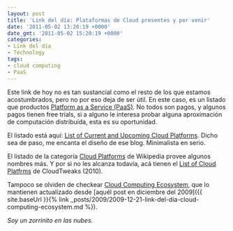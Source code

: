 ```yaml
---
layout: post
title: 'Link del día: Plataformas de Cloud presentes y por venir'
date: '2011-05-02 13:20:19 +0000'
date_gmt: '2011-05-02 15:20:19 +0000'
categories:
- Link del día
- Technology
tags:
- cloud computing
- PaaS
---
```


Este link de hoy no es tan sustancial como el resto de los que estamos acostumbrados, pero no por eso deja de ser útil. En este caso, es un listado que productos [Platform as a Service (PaaS)](http://en.wikipedia.org/wiki/Platform_as_a_service). No todos son pagos, y algunos pagos tienen free trials, si a alguno le interesa probar alguna aproximación de computación distribuída, esta es su oportunidad.

El listado está aquí: [List of Current and Upcoming Cloud Platforms](http://blog.huchunhao.com/current-and-upcoming-cloud-platforms). Dicho sea de paso, me encanta el diseño de ese blog. Minimalista en serio.

El listado de la categoría [Cloud Platforms](http://en.wikipedia.org/wiki/Category:Cloud_platforms) de Wikipedia provee algunos nombres más. Y por si no les alcanza todavía, acá tienen el [List of Cloud Platfrms](http://www.cloudtweaks.com/2010/02/list-of-cloud-platforms-providers-and-enablers-2010/) de CloudTweaks (2010).

Tampoco se olviden de checkear [Cloud Computing Ecosystem](http://appirio.force.com/cloudecosystem/CloudEcosystemMap), que lo mantienen actualizado desde [aquél post en diciembre del 2009]({{ site.baseUrl }}{% link _posts/2009/2009-12-21-link-del-dia-cloud-computing-ecosystem.md %}).

_Soy un zorrinito en las nubes._
